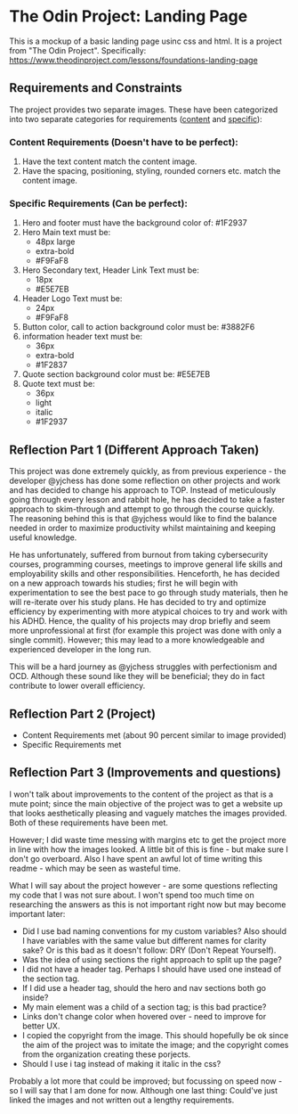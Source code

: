 # The Odin Project: Landing Page
This is a mockup of a basic landing page usinc css and html.
It is a project from "The Odin Project". Specifically: https://www.theodinproject.com/lessons/foundations-landing-page

## Requirements and Constraints
The project provides two separate images. These have been categorized into two separate categories for requirements ([content](https://cdn.statically.io/gh/TheOdinProject/curriculum/81a5d553f4073e593d23a6ab00d50eef8620796d/foundations/html_css/project/imgs/01.png) and [specific](https://cdn.statically.io/gh/TheOdinProject/curriculum/81a5d553f4073e593d23a6ab00d50eef8620796d/foundations/html_css/project/imgs/02.png)):

### **Content Requirements (Doesn't have to be perfect)**:
1. Have the text content match the content image.
2. Have the spacing, positioning, styling, rounded corners etc. match the content image.


### **Specific Requirements (Can be perfect)**:
1. Hero and footer must have the background color of: #1F2937
2. Hero Main text must be: 
    - 48px large
    - extra-bold
    - #F9FaF8
3. Hero Secondary text, Header Link Text must be: 
    - 18px
    - #E5E7EB
4. Header Logo Text must be:
    - 24px
    - #F9FaF8
5. Button color, call to action background color must be: #3882F6
6. information header text must be:
    - 36px
    - extra-bold
    - #1F2837
7. Quote section background color must be: #E5E7EB
8. Quote text must be:
    - 36px
    - light
    - italic
    - #1F2937


## Reflection Part 1 (Different Approach Taken)
This project was done extremely quickly, as from previous experience - the developer @yjchess has done some reflection on other projects and work and has decided to change his approach to TOP. Instead of meticulously going through every lesson and rabbit hole, he has decided to take a faster approach to skim-through and attempt to go through the course quickly. The reasoning behind this is that @yjchess would like to find the balance needed in order to maximize productivity whilst maintaining and keeping useful knowledge.

He has unfortunately, suffered from burnout from taking cybersecurity courses, programming courses, meetings to improve general life skills and employability skills and other responsibilities. Henceforth, he has decided on a new approach towards his studies; first he will begin with experimentation to see the best pace to go through study materials, then he will re-iterate over his study plans. He has decided to try and optimize efficiency by experimenting with more atypical choices to try and work with his ADHD. Hence, the quality of his projects may drop briefly and seem more unprofessional at first (for example this project was done with only a single commit). However; this may lead to a more knowledgeable and experienced developer in the long run.

This will be a hard journey as @yjchess struggles with perfectionism and OCD. Although these sound like they will be beneficial; they do in fact contribute to lower overall efficiency.

## Reflection Part 2 (Project)
- Content Requirements met (about 90 percent similar to image provided)
- Specific Requirements met

## Reflection Part 3 (Improvements and questions)
I won't talk about improvements to the content of the project as that is a mute point; since the main objective of the project was to get a website up that looks aesthetically pleasing and vaguely matches the images provided. Both of these requirements have been met.

However; I did waste time messing with margins etc to get the project more in line with how the images looked. A little bit of this is fine - but make sure I don't go overboard. Also I have spent an awful lot of time writing this readme - which may be seen as wasteful time.

What I will say about the project however - are some questions reflecting my code that I was not sure about. I won't spend too much time on researching the answers as this is not important right now but may become important later:

- Did I use bad naming conventions for my custom variables? Also should I have variables with the same value but different names for clarity sake? Or is this bad as it doesn't follow: DRY (Don't Repeat Yourself).
- Was the idea of using sections the right approach to split up the page?
- I did not have a header tag. Perhaps I should have used one instead of the section tag.
- If I did use a header tag, should the hero and nav sections both go inside?
- My main element was a child of a section tag; is this bad practice?
- Links don't change color when hovered over - need to improve for better UX.
- I copied the copyright from the image. This should hopefully be ok since the aim of the project was to imitate the image; and the copyright comes from the organization creating these porjects.
- Should I use i tag instead of making it italic in the css?

Probably a lot more that could be improved; but focussing on speed now - so I will say that I am done for now. Although one last thing: Could've just linked the images and not written out a lengthy requirements.
